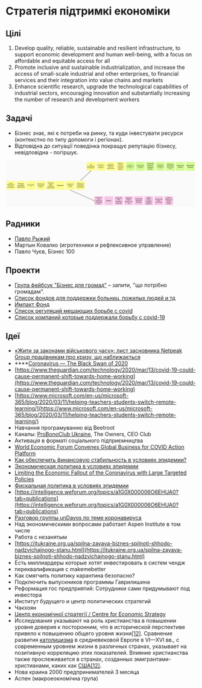 # Стратегія підтримкі економіки

## Цілі

1. Develop quality, reliable, sustainable and resilient infrastructure, to support economic development and human well-being, with a focus on affordable and equitable access for all
2. Promote inclusive and sustainable industrialization, and  increase the access of small-scale industrial and other enterprises, to financial services and their integration into value chains and markets
3. Enhance scientific research, upgrade the technological capabilities of industrial sectors, encouraging innovation and substantially increasing the number of research and development workers

## Задачі

* Бізнес знає, які є потреби на ринку, та куди інвестувати ресурси \(контекстно по типу допомоги і регіонах\).
* Відповідна до ситуації поведінка покращує репутацію бізнесу,  невідповідна - погіршує.

![](../.gitbook/assets/image%20%2812%29.png)

## Радники

* [Павло Рыжий](https://novilidery.com/lider/2-season/Rizhiy_Pavlo_Volodimirovich)
* Мартын Ковалко \(игротехники и рефлексивное управление\)
* Павло Чуєв, Бізнес 100

## Проекти

* [Група фейбсук "Бізнес для громад"](https://www.facebook.com/groups/231308464927219/?ref=share) – запити, "що потрібно громадам".
* [Список фондов для поддержки больниц, пожилых людей и тд](https://docs.google.com/spreadsheets/d/10Yt17F3iB00pqf7DXrVjFYvW0qILdoHUajBujI_EGrQ/edit#gid=0)
* [Импакт Фонд](impakt-fond/)
* [Список регуляций мешающих борьбе с covid](spisok-regulyacii-meshayushikh-borbe-s-covid.md)
* [Список компаний которые поддержали борьбу с covid-19](impakt-fond/spisok-kompanii-kotorye-podderzhali-borbu-s-covid-19.md)

## Ідеї

* [«Жити за законами військового часу»: лист засновника Netpeak Group працівникам про кризу, що наближається](https://ain.ua/2020/03/19/rabotat-po-zakonam-voennogo-vremeni-pismo/)
* \*\*\*\*[Coronavirus — The Black Swan of 2020](https://angel.co/re/story/13514)
* [https://www.theguardian.com/technology/2020/mar/13/covid-19-could-cause-permanent-shift-towards-home-working](https://www.theguardian.com/technology/2020/mar/13/covid-19-could-cause-permanent-shift-towards-home-working)
* [https://www.microsoft.com/en-us/microsoft-365/blog/2020/03/11/helping-teachers-students-switch-remote-learning/](https://www.microsoft.com/en-us/microsoft-365/blog/2020/03/11/helping-teachers-students-switch-remote-learning/)
* Навчання програмуванню від Beetroot
* Каналы: [ProBonoClub Ukraine](https://probono.org.ua/), The Owners, CEO Club
* Активація в форматі соціального підприємництва
* [World Economic Forum Convenes Global Business for COVID Action Platform](https://www.weforum.org/press/2020/03/world-economic-forum-convenes-global-business-for-covid-action-platform)
* [Как обеспечить финансовую стабильность в условиях эпидемии?](http://bit.ly/2TMETo8)
* [Экономическая политика в условиях эпидемии](http://bit.ly/33eXY5f%20)
* [Limiting the Economic Fallout of the Coronavirus with Large Targeted Policies](http://bit.ly/3cWsy8o)
* [Фискальная политика в условиях эпидемии](https://blogs.imf.org/2020/03/05/fiscal-policies-to-protect-people-during-the-coronavirus-outbreak/)
* [https://intelligence.weforum.org/topics/a1G0X000006O6EHUA0?tab=publications](https://intelligence.weforum.org/topics/a1G0X000006O6EHUA0?tab=publications)
* [Разговор группы unDavos по теме коронавируса](https://www.notion.so/4irelabs/Covid-call-15-03-7dd305c3c1534cfc90a4389a3f289740)
* Над экономическими вопросами работает Aspen Institute в том числе
* Работа с незанятым
* [https://itukraine.org.ua/spilna-zayava-biznes-spilnoti-shhodo-nadzvichajnogo-stanu.html](https://itukraine.org.ua/spilna-zayava-biznes-spilnoti-shhodo-nadzvichajnogo-stanu.html)
* Есть миллиардеры которые хотят инвестировать в систем чендж
* переквалификация с makemebetter
* Как смягчить политику карантина безопасно?
* Подключить выпускников программы Гаврилишина
* Реформация гос предприятий: Сотрудники сами придумывают под инвестора
* Институт будущего и центр политических стратегий
* Чакхоян
* [Центр економічної стратегії / Centre for Economic Strategy](https://www.facebook.com/cesukraine/)
* Исследования указывают на роль христианства в повышении уровня доверия к посторонним, что в исторической перспективе привело к повышению общего уровня жизни[\[12\]](https://ru.m.wikipedia.org/wiki/%D0%A1%D0%BE%D1%86%D0%B8%D0%B0%D0%BB%D1%8C%D0%BD%D1%8B%D0%B9_%D0%BA%D0%B0%D0%BF%D0%B8%D1%82%D0%B0%D0%BB#cite_note-Econ-12). Сравнение развития [католицизма](https://ru.m.wikipedia.org/wiki/%D0%9A%D0%B0%D1%82%D0%BE%D0%BB%D0%B8%D1%86%D0%B8%D0%B7%D0%BC) в средневековой Европе в VI—XVI вв., с современным уровнем жизни в различных странах, указывает на позитивную корреляцию этих показателей. Влияние христианства также прослеживается в странах, созданных эмигрантами-христианами, каких как [США](https://ru.m.wikipedia.org/wiki/%D0%A1%D0%A8%D0%90)[\[12\]](https://ru.m.wikipedia.org/wiki/%D0%A1%D0%BE%D1%86%D0%B8%D0%B0%D0%BB%D1%8C%D0%BD%D1%8B%D0%B9_%D0%BA%D0%B0%D0%BF%D0%B8%D1%82%D0%B0%D0%BB#cite_note-Econ-12).
* Нова краина 2000 предпринимателей 3 месяца
* Аспен \(макроеокномічна група\)

